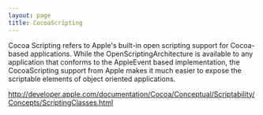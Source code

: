 ```yaml
---
layout: page
title: CocoaScripting
---
```


Cocoa Scripting refers to Apple's built-in open scripting support for Cocoa-based applications. While the OpenScriptingArchitecture is available to any application that conforms to the AppleEvent based implementation, the CocoaScripting support from Apple makes it much easier to expose the scriptable elements of object oriented applications.

http://developer.apple.com/documentation/Cocoa/Conceptual/Scriptability/Concepts/ScriptingClasses.html

